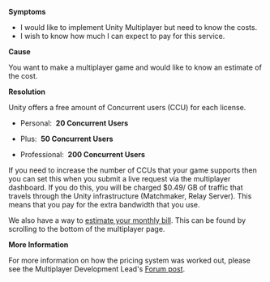 

**Symptoms**


- I would like to implement Unity Multiplayer but need to know the costs.
- I wish to know how much I can expect to pay for this service.



**Cause**



You want to make a multiplayer game and would like to know an estimate of the cost.



**Resolution**



Unity offers a free amount of Concurrent users (CCU) for each license.



- Personal:  **20 Concurrent Users**



- Plus:  **50 Concurrent Users**



- Professional:  **200 Concurrent Users**



If you need to increase the number of CCUs that your game supports then you can set this when you submit a live request via the multiplayer dashboard. If you do this, you will be charged \$0.49/ GB of traffic that travels through the Unity infrastructure (Matchmaker, Relay Server). This means that you pay for the extra bandwidth that you use.



We also have a way to [estimate your monthly bill](https://unity3d.com/services/multiplayer). This can be found by scrolling to the bottom of the multiplayer page.



**More Information**



For more information on how the pricing system was worked out, please see the Multiplayer Development Lead's [Forum post](http://forum.unity3d.com/threads/unity-multiplayer-launch-faq-march-2016.392474/).





